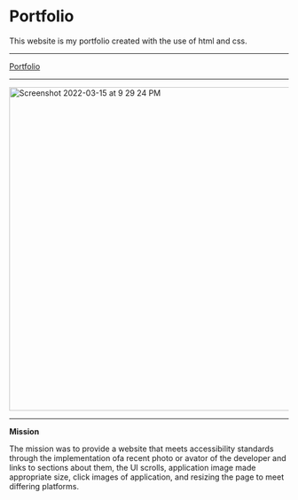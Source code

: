 # Portfolio

This website is my portfolio created with the use of html and css.

**************************************
[Portfolio](https://bsmith675.github.io/Portfolio-/)
**************************************
<img width="584" alt="Screenshot 2022-03-15 at 9 29 24 PM" src="https://user-images.githubusercontent.com/98413163/158499061-0a60f240-a423-4602-8f6d-96e96594f6d1.png">

**************************************

**Mission**

The mission was to provide a website that meets accessibility standards through the       implementation ofa recent photo or avator of the developer and links to sections about them, the UI scrolls, application image made appropriate size, click images of application, and resizing the page to meet differing platforms.

